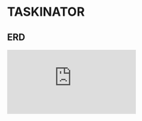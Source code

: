 # TASKINATOR

## ERD
![Taskinator_database.pdf](https://github.com/jrobinson0529/taskinator/files/7307837/Taskinator_database.pdf)
